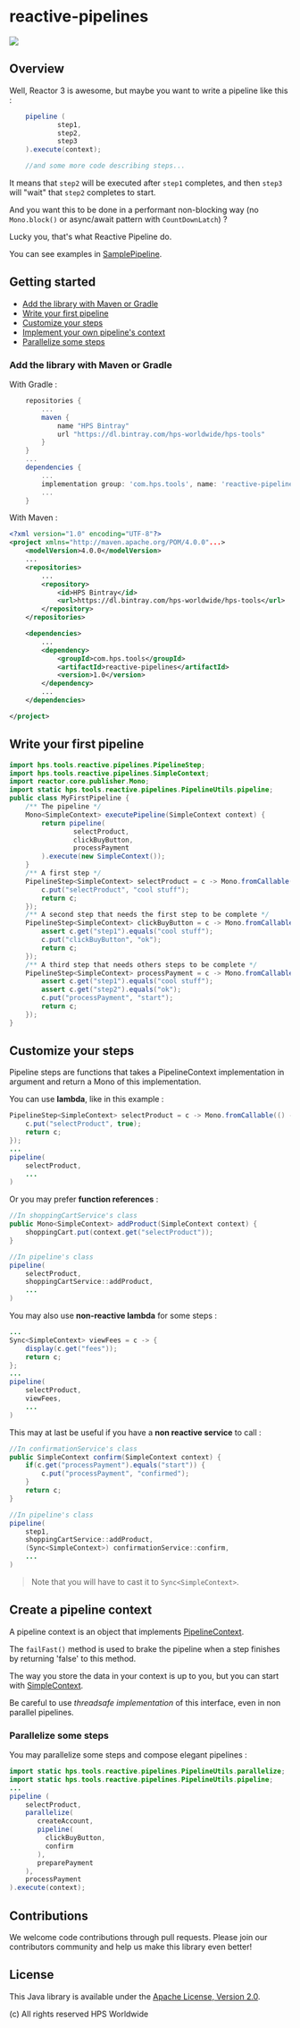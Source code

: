# reactive-pipelines
![](https://github.com/hpsworldwide/reactive-pipelines/workflows/Gradle%20Build/badge.svg)

## Overview

Well, Reactor 3 is awesome, but maybe you want to write a pipeline like this : 

```java
    pipeline (
            step1,
            step2,
            step3
    ).execute(context);

    //and some more code describing steps...
```

It means that `step2` will be executed after `step1` completes, and then `step3` will "wait" that `step2` completes to start.

And you want this to be done in a performant non-blocking way (no `Mono.block()` or async/await pattern with `CountDownLatch`) ?

Lucky you, that's what Reactive Pipeline do.

You can see examples in [SamplePipeline](src/test/java/hps/tools/reactive/pipelines/SamplePipeline.java).

## Getting started

* [Add the library with Maven or Gradle](#add-the-library-with-maven-or-gradle)
* [Write your first pipeline](#write-your-first-pipeline)
* [Customize your steps](#customize-your-steps)
* [Implement your own pipeline's context](#create-a-pipeline-context)
* [Parallelize some steps](#parallelize-some-steps)

### Add the library with Maven or Gradle

With Gradle :

```groovy
    repositories {
        ...
        maven {
            name "HPS Bintray"
            url "https://dl.bintray.com/hps-worldwide/hps-tools"
        }
    }
    ...
    dependencies {
        ...
        implementation group: 'com.hps.tools', name: 'reactive-pipelines', version: '1.0'
        ...
    }

```

With Maven :

```xml
<?xml version="1.0" encoding="UTF-8"?>
<project xmlns="http://maven.apache.org/POM/4.0.0"...>
    <modelVersion>4.0.0</modelVersion>
    ...
    <repositories>
        ...
        <repository>
            <id>HPS Bintray</id>
            <url>https://dl.bintray.com/hps-worldwide/hps-tools</url>
        </repository>
    </repositories>

    <dependencies>
        ...
        <dependency>
            <groupId>com.hps.tools</groupId>
            <artifactId>reactive-pipelines</artifactId>
            <version>1.0</version>
        </dependency>
        ...
    </dependencies>

</project>
```

## Write your first pipeline

```java
import hps.tools.reactive.pipelines.PipelineStep;
import hps.tools.reactive.pipelines.SimpleContext;
import reactor.core.publisher.Mono;
import static hps.tools.reactive.pipelines.PipelineUtils.pipeline;
public class MyFirstPipeline {
    /** The pipeline */
    Mono<SimpleContext> executePipeline(SimpleContext context) {
        return pipeline(
                selectProduct,
                clickBuyButton,
                processPayment
        ).execute(new SimpleContext());
    }
    /** A first step */
    PipelineStep<SimpleContext> selectProduct = c -> Mono.fromCallable(() -> {
        c.put("selectProduct", "cool stuff");
        return c;
    });
    /** A second step that needs the first step to be complete */
    PipelineStep<SimpleContext> clickBuyButton = c -> Mono.fromCallable(() -> {
        assert c.get("step1").equals("cool stuff");
        c.put("clickBuyButton", "ok");
        return c;
    });
    /** A third step that needs others steps to be complete */
    PipelineStep<SimpleContext> processPayment = c -> Mono.fromCallable(() -> {
        assert c.get("step1").equals("cool stuff");
        assert c.get("step2").equals("ok");
        c.put("processPayment", "start");
        return c;
    });
}
```

## Customize your steps

Pipeline steps are functions that takes a PipelineContext implementation in argument and return a Mono of this implementation.

You can use **lambda**, like in this example :

```java
PipelineStep<SimpleContext> selectProduct = c -> Mono.fromCallable(() -> {
    c.put("selectProduct", true);
    return c;
});
...
pipeline(
    selectProduct,
    ...
)
```

Or you may prefer **function references** :

```java
//In shoppingCartService's class
public Mono<SimpleContext> addProduct(SimpleContext context) {
    shoppingCart.put(context.get("selectProduct"));
}

//In pipeline's class
pipeline(
    selectProduct,
    shoppingCartService::addProduct,
    ...
)
```

You may also use **non-reactive lambda** for some steps : 

```java
...
Sync<SimpleContext> viewFees = c -> {
    display(c.get("fees"));
    return c;
};
...
pipeline(
    selectProduct,
    viewFees,
    ...
)
```

This may at last be useful if you have a **non reactive service** to call :

```java
//In confirmationService's class
public SimpleContext confirm(SimpleContext context) {
    if(c.get("processPayment").equals("start")) {
        c.put("processPayment", "confirmed");
    }
    return c;
}

//In pipeline's class
pipeline(
    step1,
    shoppingCartService::addProduct,
    (Sync<SimpleContext>) confirmationService::confirm,
    ...
)
```

> Note that you will have to cast it to `Sync<SimpleContext>`.

## Create a pipeline context

A pipeline context is an object that implements [PipelineContext](hps.tools.reactive.pipelines.PipelineContext).

The `failFast()` method is used to brake the pipeline when a step finishes by returning 'false' to this method. 

The way you store the data in your context is up to you, but you can start with [SimpleContext](src/main/java/hps/tools/reactive/pipelines/SimpleContext.java).

Be careful to use *threadsafe implementation* of this interface, even in non parallel pipelines.

### Parallelize some steps

You may parallelize some steps and compose elegant pipelines : 

```java
import static hps.tools.reactive.pipelines.PipelineUtils.parallelize;
import static hps.tools.reactive.pipelines.PipelineUtils.pipeline;
...
pipeline (
    selectProduct,
    parallelize(
       createAccount, 
       pipeline(
         clickBuyButton,
         confirm
       ),
       preparePayment
    ),
    processPayment
).execute(context);
```

## Contributions

We welcome code contributions through pull requests. 
Please join our contributors community and help us make this library even better!

## License

This Java library is available under the [Apache License, Version 2.0](http://www.apache.org/licenses/LICENSE-2.0).

(c) All rights reserved HPS Worldwide